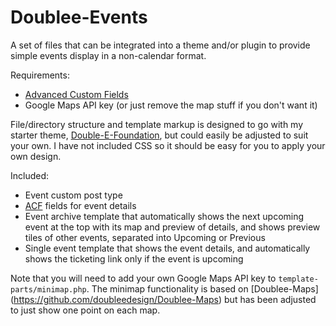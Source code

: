 # Doublee-Events
A set of files that can be integrated into a theme and/or plugin to provide simple events display in a non-calendar format.

Requirements:
* [Advanced Custom Fields](https://www.advancedcustomfields.com)
* Google Maps API key (or just remove the map stuff if you don't want it)

File/directory structure and template markup is designed to go with my starter theme, [Double-E-Foundation](https://github.com/doubleedesign/Double-E-Foundation), but could easily be adjusted to suit your own. I have not included CSS so it should be easy for you to apply your own design.

Included:
* Event custom post type
* [ACF](https://www.advancedcustomfields.com) fields for event details
* Event archive template that automatically shows the next upcoming event at the top with its map and preview of details, and shows preview tiles of other 
events, separated into Upcoming or Previous
* Single event template that shows the event details, and automatically shows the ticketing link only if the event is upcoming

Note that you will need to add your own Google Maps API key to `template-parts/minimap.php`. The minimap functionality is based on [Doublee-Maps]
(https://github.com/doubleedesign/Doublee-Maps) but has been adjusted to just show one point on each map.